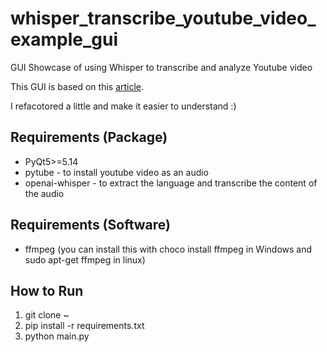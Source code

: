 # whisper_transcribe_youtube_video_example_gui
GUI Showcase of using Whisper to transcribe and analyze Youtube video

This GUI is based on this <a href="https://analyzingalpha.com/openai-whisper-python-tutorial">article</a>.

I refacotored a little and make it easier to understand :)

## Requirements (Package)
* PyQt5>=5.14
* pytube - to install youtube video as an audio
* openai-whisper - to extract the language and transcribe the content of the audio

## Requirements (Software)
* ffmpeg (you can install this with choco install ffmpeg in Windows and sudo apt-get ffmpeg in linux)

## How to Run
1. git clone ~
2. pip install -r requirements.txt
3. python main.py
